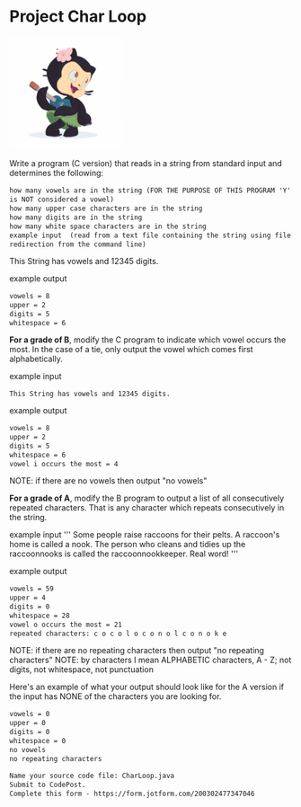# Project Char Loop
<img src="hula_loop_octodex03.gif" style="height:200px;">

Write a program (C version) that reads in a string from standard input and determines the following:

```
how many vowels are in the string (FOR THE PURPOSE OF THIS PROGRAM 'Y' is NOT considered a vowel)
how many upper case characters are in the string
how many digits are in the string
how many white space characters are in the string
example input  (read from a text file containing the string using file redirection from the command line)
```

This String has vowels and 12345 digits. 


example output
```
vowels = 8
upper = 2
digits = 5
whitespace = 6
```


**For a grade of B**, modify the C program to indicate which vowel occurs the most. In the case of a tie, only output the vowel which comes first alphabetically.

example input
```
This String has vowels and 12345 digits. 
```

example output
```
vowels = 8
upper = 2
digits = 5
whitespace = 6
vowel i occurs the most = 4
```
NOTE: if there are no vowels then output "no vowels"


**For a grade of A**, modify the B program to output a list of all consecutively repeated characters. That is any character which repeats consecutively in the string.

example input
'''
Some people raise raccoons for their pelts. A raccoon's home is called a nook. The person who cleans and tidies up the raccoonnooks is called the raccoonnookkeeper. Real word! 
'''


example output
```
vowels = 59
upper = 4
digits = 0
whitespace = 28
vowel o occurs the most = 21
repeated characters: c o c o l o c o n o l c o n o k e
```
NOTE: if there are no repeating characters then output "no repeating characters"
NOTE: by characters I mean ALPHABETIC characters, A - Z; not digits, not whitespace, not punctuation


Here's an example of what your output should look like for the A version if the input has NONE of the characters you are looking for. 
```
vowels = 0
upper = 0
digits = 0
whitespace = 0
no vowels
no repeating characters
```

```
Name your source code file: CharLoop.java
Submit to CodePost.
Complete this form - https://form.jotform.com/200302477347046
```

